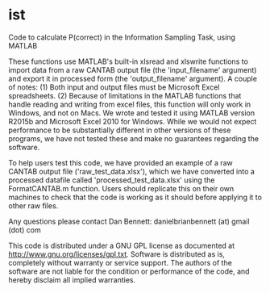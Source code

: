 # ist
Code to calculate P(correct) in the Information Sampling Task, using MATLAB

These functions use MATLAB's built-in xlsread and xlswrite functions to import data from a raw CANTAB output file (the 'input_filename' argument) and export it in processed form (the 'output_filename' argument). A couple of notes: 
  (1) Both input and output files must be Microsoft Excel spreadsheets. 
  (2) Because of limitations in the MATLAB functions that handle reading and writing from excel files, this function will only work in Windows, and not on Macs. We wrote and tested it using MATLAB version R2015b and Microsoft Excel 2010 for Windows. While we would not expect performance to be substantially different in other versions of these programs, we have not tested these and make no guarantees regarding the software.

To help users test this code, we have provided an example of a raw CANTAB output file ('raw_test_data.xlsx'), which we have converted into a processed datafile called 'processed_test_data.xlsx' using the FormatCANTAB.m function. Users should replicate this on their own machines to check that the code is working as it should before applying it to other raw files.

Any questions please contact Dan Bennett: danielbrianbennett (at) gmail (dot) com

This code is distributed under a GNU GPL license as documented at http://www.gnu.org/licenses/gpl.txt. Software is distributed as is, completely without warranty or service support. The authors of the software are not liable for the condition or performance of the code, and hereby disclaim all implied warranties.
